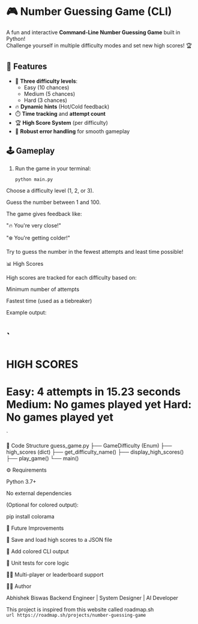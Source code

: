 # 🎮 Number Guessing Game (CLI)

A fun and interactive **Command-Line Number Guessing Game** built in Python!  
Challenge yourself in multiple difficulty modes and set new high scores! 🏆


## 🚀 Features

- 🧠 **Three difficulty levels**:
  - Easy (10 chances)
  - Medium (5 chances)
  - Hard (3 chances)
- 🔥 **Dynamic hints** (Hot/Cold feedback)
- ⏱️ **Time tracking** and **attempt count**
- 🏆 **High Score System** (per difficulty)
- 💪 **Robust error handling** for smooth gameplay


## 🕹️ Gameplay

1. Run the game in your terminal:
   ```bash
   python main.py


Choose a difficulty level (1, 2, or 3).

Guess the number between 1 and 100.

The game gives feedback like:

"🔥 You're very close!"

"❄️ You're getting colder!"

Try to guess the number in the fewest attempts and least time possible!

📊 High Scores

High scores are tracked for each difficulty based on:

Minimum number of attempts

Fastest time (used as a tiebreaker)

Example output:

`
========================================
HIGH SCORES
========================================
Easy: 4 attempts in 15.23 seconds
Medium: No games played yet
Hard: No games played yet
========================================
`

🧩 Code Structure
guess_game.py
├── GameDifficulty (Enum)
├── high_scores (dict)
├── get_difficulty_name()
├── display_high_scores()
├── play_game()
└── main()

⚙️ Requirements

Python 3.7+

No external dependencies

(Optional for colored output):

pip install colorama

🧠 Future Improvements

💾 Save and load high scores to a JSON file

🌈 Add colored CLI output

🧪 Unit tests for core logic

🧍‍♂️ Multi-player or leaderboard support

👨‍💻 Author

Abhishek Biswas
Backend Engineer | System Designer | AI Developer


This project is inspired from this website called roadmap.sh   
`url
https://roadmap.sh/projects/number-guessing-game
`